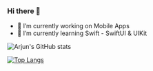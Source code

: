 ### Hi there 👋

- 🔭 I’m currently working on Mobile Apps
- 🌱 I’m currently learning Swift - SwiftUI & UIKit

![Arjun's GitHub stats](https://github-readme-stats.vercel.app/api?username=arjun-doel&theme=dark&show_icons=true)

[![Top Langs](https://github-readme-stats.vercel.app/api/top-langs/?username=arjun-doel&langs_count=8&theme=dark&show&layout=compact)](https://github.com/arjun-doel/github-readme-stats)

